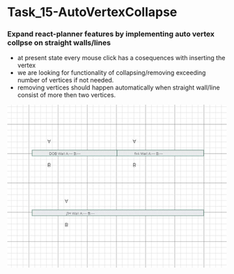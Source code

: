 # Task_15-AutoVertexCollapse

### Expand react-planner features by implementing auto vertex collpse on straight walls/lines

- at present state every mouse click has a cosequences with inserting the vertex
- we are looking for functionality of collapsing/removing exceeding number of vertices if not needed.
- removing vertices should happen automatically when straight wall/line consist of more then two vertices.

![Vertex collapse](/vertexcolapse.JPG)
